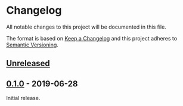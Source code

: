 # Changelog
All notable changes to this project will be documented in this file.

The format is based on [Keep a Changelog](http://keepachangelog.com/en/1.0.0/)
and this project adheres to [Semantic Versioning](http://semver.org/spec/v2.0.0.html).


## [Unreleased]

[Unreleased]: https://github.com/fastobo/fastobo-py/compare/v0.1.0...HEAD

## [0.1.0] - 2019-06-28

[0.1.0]: https://github.com/fastobo/fastobo/compare/77dd00c...v0.1.0

Initial release.

